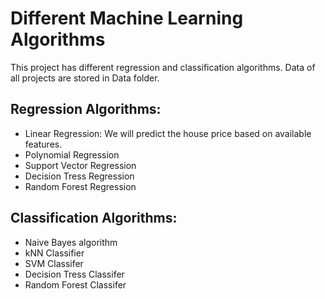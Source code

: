 # Different Machine Learning Algorithms
This project has different regression and classification algorithms. Data of all projects are stored in Data folder.

## Regression Algorithms:
* Linear Regression: We will predict the house price based on available features.
* Polynomial Regression
* Support Vector Regression
* Decision Tress Regression
* Random Forest Regression

## Classification Algorithms:
* Naive Bayes algorithm
* kNN Classifier
* SVM Classifer
* Decision Tress Classifer
* Random Forest Classifer
